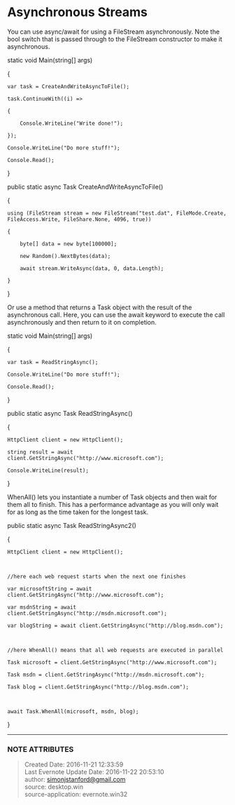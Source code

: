 # Asynchronous Streams

You can use async/await for using a FileStream asynchronously. Note the bool
switch that is passed through to the FileStream constructor to make it
asynchronous.

  

static void Main(string[] args)

{

    var task = CreateAndWriteAsyncToFile();

    task.ContinueWith((i) =>

    {

        Console.WriteLine("Write done!");

    });

    Console.WriteLine("Do more stuff!");

    Console.Read();

}

  

public static async Task CreateAndWriteAsyncToFile()

{

    using (FileStream stream = new FileStream("test.dat", FileMode.Create, FileAccess.Write, FileShare.None, 4096, true))

    {

        byte[] data = new byte[100000];

        new Random().NextBytes(data);

        await stream.WriteAsync(data, 0, data.Length);

    }

}

  

Or use a method that returns a Task<T> object with the result of the
asynchronous call. Here, you can use the await keyword to execute the call
asynchronously and then return to it on completion.

  

static void Main(string[] args)

{

    var task = ReadStringAsync();

    Console.WriteLine("Do more stuff!");

    Console.Read();

}

  

public static async Task ReadStringAsync()

{

    HttpClient client = new HttpClient();

    string result = await client.GetStringAsync("http://www.microsoft.com");

    Console.WriteLine(result);

}

  

WhenAll() lets you instantiate a number of Task objects and then wait for them
all to finish. This has a performance advantage as you will only wait for as
long as the time taken for the longest task.

  

public static async Task ReadStringAsync2()

{

    HttpClient client = new HttpClient();

  

    //here each web request starts when the next one finishes

    var microsoftString = await client.GetStringAsync("http://www.microsoft.com");

    var msdnString = await client.GetStringAsync("http://msdn.microsoft.com");

    var blogString = await client.GetStringAsync("http://blog.msdn.com");

  

    //here WhenAll() means that all web requests are executed in parallel

    Task microsoft = client.GetStringAsync("http://www.microsoft.com");

    Task msdn = client.GetStringAsync("http://msdn.microsoft.com");

    Task blog = client.GetStringAsync("http://blog.msdn.com");

  

    await Task.WhenAll(microsoft, msdn, blog);

}

  

  


---
### NOTE ATTRIBUTES
>Created Date: 2016-11-21 12:33:59  
>Last Evernote Update Date: 2016-11-22 20:53:10  
>author: simonjstanford@gmail.com  
>source: desktop.win  
>source-application: evernote.win32  
<!--stackedit_data:
eyJoaXN0b3J5IjpbLTE2ODQ1NzE1MjVdfQ==
-->